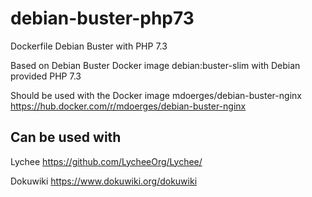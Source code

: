# debian-buster-php73
Dockerfile Debian Buster with PHP 7.3

Based on Debian Buster Docker image debian:buster-slim with Debian provided PHP 7.3

Should be used with the Docker image mdoerges/debian-buster-nginx https://hub.docker.com/r/mdoerges/debian-buster-nginx

## Can be used with
Lychee https://github.com/LycheeOrg/Lychee/

Dokuwiki https://www.dokuwiki.org/dokuwiki
